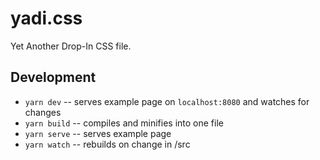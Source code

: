 # yadi.css

Yet Another Drop-In CSS file.

## Development

- `yarn dev` -- serves example page on `localhost:8080` and watches for changes
- `yarn build` -- compiles and minifies into one file
- `yarn serve` -- serves example page
- `yarn watch` -- rebuilds on change in /src
